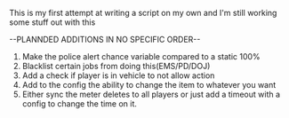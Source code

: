 This is my first attempt at writing a script on my own and I'm still working some stuff out with this

--PLANNDED ADDITIONS IN NO SPECIFIC ORDER--
1. Make the police alert chance variable compared to a static 100%
2. Blacklist certain jobs from doing this(EMS/PD/DOJ)
3. Add a check if player is in vehicle to not allow action
4. Add to the config the ability to change the item to whatever you want
5. Either sync the meter deletes to all players or just add a timeout with a config to change the time on it.
